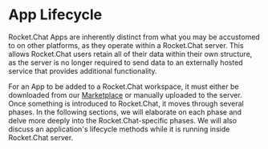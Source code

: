 # App Lifecycle

Rocket.Chat Apps are inherently distinct from what you may be accustomed to on other platforms, as they operate within a Rocket.Chat server. This allows Rocket.Chat users retain all of their data within their own structure, as the server is no longer required to send data to an externally hosted service that provides additional functionality.

For an App to be added to a Rocket.Chat workspace, it must either be downloaded from our [Marketplace](http://marketplace.rocket.chat) or manually uploaded to the server. Once something is introduced to Rocket.Chat, it moves through several phases. In the following sections, we will elaborate on each phase and delve more deeply into the Rocket.Chat-specific phases. We will also discuss an application's lifecycle methods while it is running inside Rocket.Chat server.&#x20;
